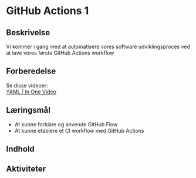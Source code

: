 # GitHub Actions 1

## Beskrivelse
Vi kommer i gang med at automatisere vores software udviklingsproces ved at lave vores første GitHub Actions workflow

## Forberedelse
Se disse videoer:  
[YAML | In One Video](https://www.youtube.com/watch?v=cdLNKUoMc6c)


## Læringsmål
- At kunne forklare og anvende GitHub Flow
- At kunne etablere et CI workflow med GitHub Actions

## Indhold

## Aktiviteter
